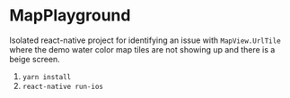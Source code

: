 # MapPlayground
Isolated react-native project for identifying an issue with ```MapView.UrlTile``` where the demo water 
color map tiles are not showing up and there is a beige screen. 


1. ```yarn install```
2. ```react-native run-ios ```
